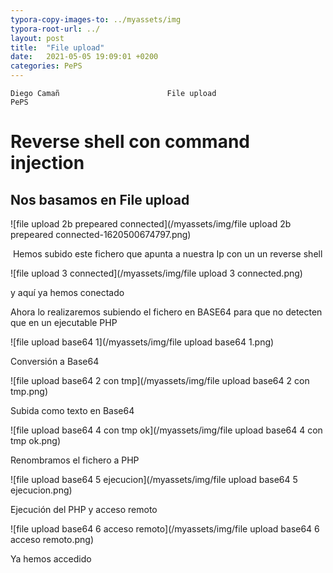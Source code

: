 ```yaml
---
typora-copy-images-to: ../myassets/img
typora-root-url: ../
layout: post
title:  "File upload"
date:   2021-05-05 19:09:01 +0200
categories: PePS
---
```


    Diego Camañ                 	   File upload 	                       PePS   

#                                                                                       Reverse shell con command injection



##                                                                                       **Nos basamos en File upload**





![file upload 2b prepeared connected](/myassets/img/file upload 2b prepeared connected-1620500674797.png)

​              Hemos subido este fichero que apunta a nuestra Ip con un un reverse shell





![file upload 3 connected](/myassets/img/file upload 3 connected.png)

y aquí ya hemos conectado



Ahora lo realizaremos subiendo el fichero en BASE64 para que no detecten que en un ejecutable PHP

![file upload base64 1](/myassets/img/file upload base64 1.png)

Conversión a Base64

![file upload base64 2 con tmp](/myassets/img/file upload base64 2 con tmp.png)

Subida como texto en Base64





![file upload base64 4 con tmp ok](/myassets/img/file upload base64 4 con tmp ok.png)

Renombramos el fichero a PHP



![file upload base64 5 ejecucion](/myassets/img/file upload base64 5 ejecucion.png)

Ejecución del PHP  y acceso remoto

![file upload base64 6 acceso remoto](/myassets/img/file upload base64 6 acceso remoto.png)

Ya hemos accedido


